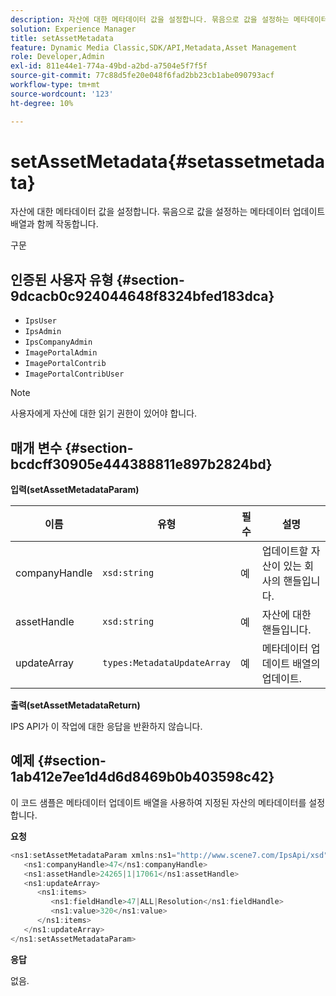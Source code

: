 ```yaml
---
description: 자산에 대한 메타데이터 값을 설정합니다. 묶음으로 값을 설정하는 메타데이터 업데이트 배열과 함께 작동합니다.
solution: Experience Manager
title: setAssetMetadata
feature: Dynamic Media Classic,SDK/API,Metadata,Asset Management
role: Developer,Admin
exl-id: 811e44e1-774a-49bd-a2bd-a7504e5f7f5f
source-git-commit: 77c88d5fe20e048f6fad2bb23cb1abe090793acf
workflow-type: tm+mt
source-wordcount: '123'
ht-degree: 10%

---
```


# setAssetMetadata{#setassetmetadata}

자산에 대한 메타데이터 값을 설정합니다. 묶음으로 값을 설정하는 메타데이터 업데이트 배열과 함께 작동합니다.

구문

## 인증된 사용자 유형 {#section-9dcacb0c924044648f8324bfed183dca}

* `IpsUser`
* `IpsAdmin`
* `IpsCompanyAdmin`
* `ImagePortalAdmin`
* `ImagePortalContrib`
* `ImagePortalContribUser`

>[!NOTE]
>
>사용자에게 자산에 대한 읽기 권한이 있어야 합니다.

## 매개 변수 {#section-bcdcff30905e444388811e897b2824bd}

**입력(setAssetMetadataParam)**

| 이름 | 유형 | 필수 | 설명 |
|---|---|---|---|
| companyHandle | `xsd:string` | 예 | 업데이트할 자산이 있는 회사의 핸들입니다. |
| assetHandle | `xsd:string` | 예 | 자산에 대한 핸들입니다. |
| updateArray | `types:MetadataUpdateArray` | 예 | 메타데이터 업데이트 배열의 업데이트. |

**출력(setAssetMetadataReturn)**

IPS API가 이 작업에 대한 응답을 반환하지 않습니다.

## 예제 {#section-1ab412e7ee1d4d6d8469b0b403598c42}

이 코드 샘플은 메타데이터 업데이트 배열을 사용하여 지정된 자산의 메타데이터를 설정합니다.

**요청**

```java
<ns1:setAssetMetadataParam xmlns:ns1="http://www.scene7.com/IpsApi/xsd">
   <ns1:companyHandle>47</ns1:companyHandle>
   <ns1:assetHandle>24265|1|17061</ns1:assetHandle>
   <ns1:updateArray>
      <ns1:items>
         <ns1:fieldHandle>47|ALL|Resolution</ns1:fieldHandle>
         <ns1:value>320</ns1:value>
      </ns1:items>
   </ns1:updateArray>
</ns1:setAssetMetadataParam>
```

**응답**

없음.
